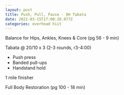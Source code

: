 ```yaml
---
layout: post
title: Push, Pull, Pause - OH Tabata
date: 2022-03-15T17:00:20.077Z
categories: overhead hiit
---
```

Balance for Hips, Ankles, Knees & Core (pg 56 - 9 min)


Tabata @ 20/10 x 3 (2-3 rounds, r3-4:00)
* Push press
* Banded pull-ups
* Handstand hold


1 mile finisher

Full Body Restoration (pg 100 - 18 min)